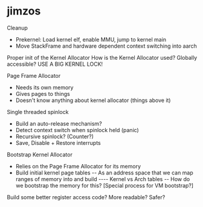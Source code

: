 # jimzos

Cleanup
- Prekernel: Load kernel elf, enable MMU, jump to kernel main
- Move StackFrame and hardware dependent context switching into aarch

Proper init of the Kernel Allocator
How is the Kernel Allocator used? Globally accessible? USE A BIG KERNEL LOCK!

Page Frame Allocator
- Needs its own memory
- Gives pages to things
- Doesn't know anything about kernel allocator (things above it)

Single threaded spinlock
- Build an auto-release mechanism?
- Detect context switch when spinlock held (panic)
- Recursive spinlock? (Counter?)
- Save, Disable + Restore interrupts

Bootstrap Kernel Allocator
- Relies on the Page Frame Allocator for its memory
- Build initial kernel page tables
-- As an address space that we can map ranges of memory into and build
---- Kernel vs Arch tables
-- How do we bootstrap the memory for this? [Special process for VM bootstrap?]


Build some better register access code? More readable? Safer?
